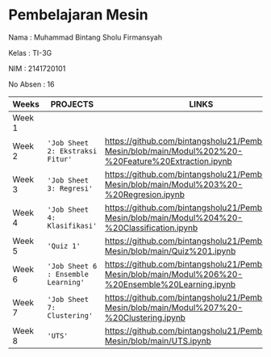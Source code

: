 # **Pembelajaran Mesin**

Nama     : Muhammad Bintang Sholu Firmansyah

Kelas    : TI-3G

NIM      : 2141720101

No Absen : 16

|Weeks           |PROJECTS                         |LINKS                        |
|----------------|---------------------------------|-----------------------------|
|Week 1        |         | 
|Week 2        | `'Job Sheet 2: Ekstraksi Fitur'` | https://github.com/bintangsholu21/Pembelajaran-Mesin/blob/main/Modul%202%20-%20Feature%20Extraction.ipynb
|Week 3        |`'Job Sheet 3: Regresi'` |  https://github.com/bintangsholu21/Pembelajaran-Mesin/blob/main/Modul%203%20-%20Regresion.ipynb         
|Week 4        | `'Job Sheet 4: Klasifikasi'` | https://github.com/bintangsholu21/Pembelajaran-Mesin/blob/main/Modul%204%20-%20Classification.ipynb             
|Week 5        | `'Quiz 1'` | https://github.com/bintangsholu21/Pembelajaran-Mesin/blob/main/Quiz%201.ipynb
|Week 6        | `'Job Sheet 6 : Ensemble Learning'` | https://github.com/bintangsholu21/Pembelajaran-Mesin/blob/main/Modul%206%20-%20Ensemble%20Learning.ipynb
|Week 7        | `'Job Sheet 7: Clustering'` | https://github.com/bintangsholu21/Pembelajaran-Mesin/blob/main/Modul%207%20-%20Clustering.ipynb
|Week 8        | `'UTS'` | https://github.com/bintangsholu21/Pembelajaran-Mesin/blob/main/UTS.ipynb
